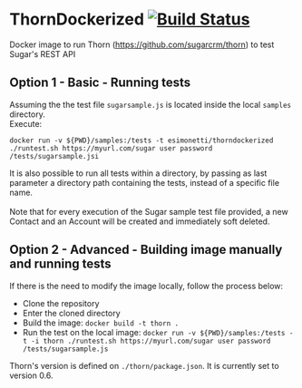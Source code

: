 # ThornDockerized [![Build Status](https://travis-ci.org/esimonetti/ThornDockerized.svg?branch=master)](https://travis-ci.org/esimonetti/ThornDockerized)
Docker image to run Thorn (https://github.com/sugarcrm/thorn) to test Sugar's REST API

## Option 1 - Basic - Running tests
Assuming the the test file `sugarsample.js` is located inside the local `samples` directory.<br />
Execute:
```
docker run -v ${PWD}/samples:/tests -t esimonetti/thorndockerized ./runtest.sh https://myurl.com/sugar user password /tests/sugarsample.jsi
```
It is also possible to run all tests within a directory, by passing as last parameter a directory path containing the tests, instead of a specific file name.<br /><br />
Note that for every execution of the Sugar sample test file provided, a new Contact and an Account will be created and immediately soft deleted.<br />

## Option 2 - Advanced - Building image manually and running tests
If there is the need to modify the image locally, follow the process below:
* Clone the repository
* Enter the cloned directory
* Build the image: `docker build -t thorn .`
* Run the test on the local image: `docker run -v ${PWD}/samples:/tests -t -i thorn ./runtest.sh https://myurl.com/sugar user password /tests/sugarsample.js`

Thorn's version is defined on `./thorn/package.json`. It is currently set to version 0.6.
